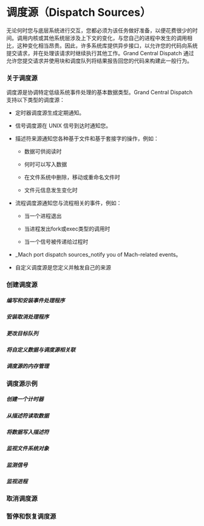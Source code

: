 # 调度源（Dispatch Sources）

无论何时您与底层系统进行交互，您都必须为该任务做好准备，以便花费很少的时间。调用内核或其他系统层涉及上下文的变化，与您自己的进程中发生的调用相比，这种变化相当昂贵。因此，许多系统库提供异步接口，以允许您的代码向系统提交请求，并在处理该请求时继续执行其他工作。Grand Central Dispatch 通过允许您提交请求并使用块和调度队列将结果报告回您的代码来构建此一般行为。

### 关于调度源

调度源是协调特定低级系统事件处理的基本数据类型。Grand Central Dispatch 支持以下类型的调度源：

* 定时器调度源生成定期通知。

* 信号调度源在 UNIX 信号到达时通知您。

* 描述符来源通知您各种基于文件和基于套接字的操作，例如：

  * 数据可供阅读时

  * 何时可以写入数据

  * 在文件系统中删除，移动或重命名文件时

  * 文件元信息发生变化时

* 流程调度源通知您与流程相关的事件，例如：

  * 当一个进程退出

  * 当进程发出fork或exec类型的调用时

  * 当一个信号被传递给过程时

* _Mach port dispatch sources_notify you of Mach-related events。

* 自定义调度源是您定义并触发自己的来源

### 创建调度源

##### 编写和安装事件处理程序

##### 安装取消处理程序

##### 更改目标队列

##### 将自定义数据与调度源相关联

##### 调度源的内存管理

### 调度源示例

##### 创建一个计时器

##### 从描述符读取数据

##### 将数据写入描述符

##### 监视文件系统对象

##### 监测信号

##### 监视进程

### 取消调度源

### 暂停和恢复调度源



